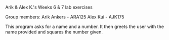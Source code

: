 Arik &amp; Alex K.'s  Weeks 6 &amp; 7 lab exercises

Group members:
Arik Ankers - ARA125
Alex Kui - AJK175

This program asks for a name and a number. It then greets the user with the name provided and squares the number given.
